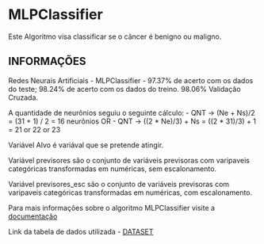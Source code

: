 # MLPClassifier

Este Algoritmo visa classificar se o câncer é benigno ou maligno.

## INFORMAÇÕES

Redes Neurais Artificiais - MLPClassifier - 97.37% de acerto com os dados do teste; 98.24% de acerto com os dados do treino. 98.06% Validação Cruzada. 

A quantidade de neurônios seguiu o seguinte cálculo:
    - QNT -> (Ne + Ns)/2 = (31 + 1) / 2 = 16 neurônios
                    OR
    - QNT ->  ((2 * Ne)/3) + Ns = ((2 * 31)/3) + 1 =  21 or 22 or 23

Variável Alvo é variával que se pretende atingir.

Variável previsores são o conjunto de variáveis previsoras com varipaveis categóricas transformadas em numéricas, sem escalonamento.

Variável previsores_esc são o conjunto de variáveis previsoras com varipaveis categóricas transformadas em numéricas, com escalonamento.

Para mais informações sobre o algoritmo MLPClassifier visite a [documentação](https://scikit-learn.org/stable/modules/generated/sklearn.neural_network.MLPClassifier.html)

Link da tabela de dados utilizada - [DATASET](https://www.kaggle.com/datasets/uciml/breast-cancer-wisconsin-data)